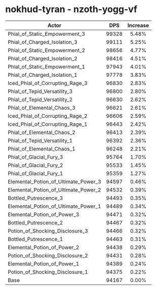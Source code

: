 # nokhud-tyran - nzoth-yogg-vf
| Actor | DPS | Increase |
|---|:---:|:---:|
|Phial_of_Static_Empowerment_3|99328|5.48%|
|Phial_of_Charged_Isolation_3|99111|5.25%|
|Phial_of_Static_Empowerment_2|98656|4.77%|
|Phial_of_Charged_Isolation_2|98416|4.51%|
|Phial_of_Static_Empowerment_1|97943|4.01%|
|Phial_of_Charged_Isolation_1|97778|3.83%|
|Iced_Phial_of_Corrupting_Rage_3|96830|2.83%|
|Phial_of_Tepid_Versatility_3|96800|2.80%|
|Phial_of_Tepid_Versatility_2|96630|2.62%|
|Phial_of_Elemental_Chaos_3|96621|2.61%|
|Iced_Phial_of_Corrupting_Rage_2|96606|2.59%|
|Iced_Phial_of_Corrupting_Rage_1|96443|2.42%|
|Phial_of_Elemental_Chaos_2|96413|2.39%|
|Phial_of_Tepid_Versatility_1|96392|2.36%|
|Phial_of_Elemental_Chaos_1|96248|2.21%|
|Phial_of_Glacial_Fury_3|95764|1.70%|
|Phial_of_Glacial_Fury_2|95533|1.45%|
|Phial_of_Glacial_Fury_1|95359|1.27%|
|Elemental_Potion_of_Ultimate_Power_3|94597|0.46%|
|Elemental_Potion_of_Ultimate_Power_2|94532|0.39%|
|Bottled_Putrescence_3|94493|0.35%|
|Elemental_Potion_of_Ultimate_Power_1|94489|0.34%|
|Elemental_Potion_of_Power_3|94471|0.32%|
|Bottled_Putrescence_2|94467|0.32%|
|Potion_of_Shocking_Disclosure_3|94466|0.32%|
|Bottled_Putrescence_1|94463|0.31%|
|Elemental_Potion_of_Power_2|94438|0.29%|
|Potion_of_Shocking_Disclosure_2|94431|0.28%|
|Elemental_Potion_of_Power_1|94389|0.24%|
|Potion_of_Shocking_Disclosure_1|94375|0.22%|
|Base|94167|0.00%|
